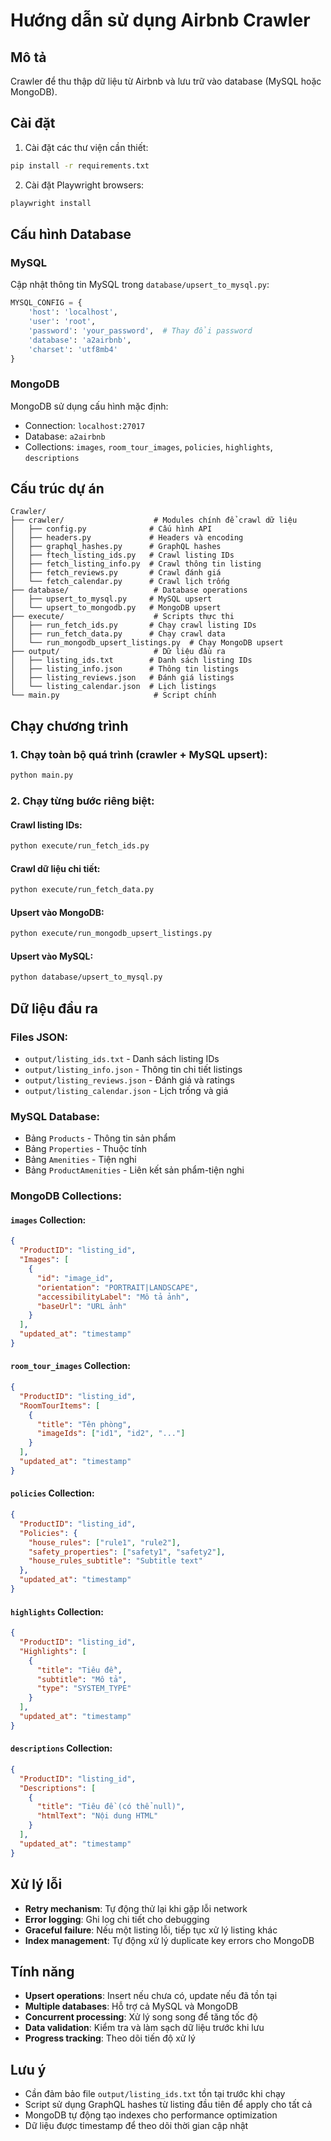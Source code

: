 # Hướng dẫn sử dụng Airbnb Crawler

## Mô tả
Crawler để thu thập dữ liệu từ Airbnb và lưu trữ vào database (MySQL hoặc MongoDB).

## Cài đặt

1. Cài đặt các thư viện cần thiết:
```bash
pip install -r requirements.txt
```

2. Cài đặt Playwright browsers:
```bash
playwright install
```

## Cấu hình Database

### MySQL
Cập nhật thông tin MySQL trong `database/upsert_to_mysql.py`:
```python
MYSQL_CONFIG = {
    'host': 'localhost', 
    'user': 'root', 
    'password': 'your_password',  # Thay đổi password
    'database': 'a2airbnb', 
    'charset': 'utf8mb4'
}
```

### MongoDB
MongoDB sử dụng cấu hình mặc định:
- Connection: `localhost:27017`
- Database: `a2airbnb`
- Collections: `images`, `room_tour_images`, `policies`, `highlights`, `descriptions`

## Cấu trúc dự án

```
Crawler/
├── crawler/                    # Modules chính để crawl dữ liệu
│   ├── config.py              # Cấu hình API
│   ├── headers.py             # Headers và encoding
│   ├── graphql_hashes.py      # GraphQL hashes
│   ├── ftech_listing_ids.py   # Crawl listing IDs
│   ├── fetch_listing_info.py  # Crawl thông tin listing
│   ├── fetch_reviews.py       # Crawl đánh giá
│   └── fetch_calendar.py      # Crawl lịch trống
├── database/                   # Database operations
│   ├── upsert_to_mysql.py     # MySQL upsert
│   └── upsert_to_mongodb.py   # MongoDB upsert
├── execute/                    # Scripts thực thi
│   ├── run_fetch_ids.py       # Chạy crawl listing IDs
│   ├── run_fetch_data.py      # Chạy crawl data
│   └── run_mongodb_upsert_listings.py  # Chạy MongoDB upsert
├── output/                     # Dữ liệu đầu ra
│   ├── listing_ids.txt        # Danh sách listing IDs
│   ├── listing_info.json      # Thông tin listings
│   ├── listing_reviews.json   # Đánh giá listings
│   └── listing_calendar.json  # Lịch listings
└── main.py                     # Script chính
```

## Chạy chương trình

### 1. Chạy toàn bộ quá trình (crawler + MySQL upsert):
```bash
python main.py
```

### 2. Chạy từng bước riêng biệt:

#### Crawl listing IDs:
```bash
python execute/run_fetch_ids.py
```

#### Crawl dữ liệu chi tiết:
```bash
python execute/run_fetch_data.py
```

#### Upsert vào MongoDB:
```bash
python execute/run_mongodb_upsert_listings.py
```

#### Upsert vào MySQL:
```bash
python database/upsert_to_mysql.py
```

## Dữ liệu đầu ra

### Files JSON:
- `output/listing_ids.txt` - Danh sách listing IDs
- `output/listing_info.json` - Thông tin chi tiết listings
- `output/listing_reviews.json` - Đánh giá và ratings
- `output/listing_calendar.json` - Lịch trống và giá

### MySQL Database:
- Bảng `Products` - Thông tin sản phẩm
- Bảng `Properties` - Thuộc tính
- Bảng `Amenities` - Tiện nghi
- Bảng `ProductAmenities` - Liên kết sản phẩm-tiện nghi

### MongoDB Collections:

#### `images` Collection:
```json
{
  "ProductID": "listing_id",
  "Images": [
    {
      "id": "image_id",
      "orientation": "PORTRAIT|LANDSCAPE", 
      "accessibilityLabel": "Mô tả ảnh",
      "baseUrl": "URL ảnh"
    }
  ],
  "updated_at": "timestamp"
}
```

#### `room_tour_images` Collection:
```json
{
  "ProductID": "listing_id",
  "RoomTourItems": [
    {
      "title": "Tên phòng",
      "imageIds": ["id1", "id2", "..."]
    }
  ],
  "updated_at": "timestamp"
}
```

#### `policies` Collection:
```json
{
  "ProductID": "listing_id", 
  "Policies": {
    "house_rules": ["rule1", "rule2"],
    "safety_properties": ["safety1", "safety2"],
    "house_rules_subtitle": "Subtitle text"
  },
  "updated_at": "timestamp"
}
```

#### `highlights` Collection:
```json
{
  "ProductID": "listing_id",
  "Highlights": [
    {
      "title": "Tiêu đề",
      "subtitle": "Mô tả",
      "type": "SYSTEM_TYPE"
    }
  ],
  "updated_at": "timestamp"
}
```

#### `descriptions` Collection:
```json
{
  "ProductID": "listing_id",
  "Descriptions": [
    {
      "title": "Tiêu đề (có thể null)",
      "htmlText": "Nội dung HTML"
    }
  ],
  "updated_at": "timestamp"
}
```

## Xử lý lỗi

- **Retry mechanism**: Tự động thử lại khi gặp lỗi network
- **Error logging**: Ghi log chi tiết cho debugging
- **Graceful failure**: Nếu một listing lỗi, tiếp tục xử lý listing khác
- **Index management**: Tự động xử lý duplicate key errors cho MongoDB

## Tính năng

- **Upsert operations**: Insert nếu chưa có, update nếu đã tồn tại
- **Multiple databases**: Hỗ trợ cả MySQL và MongoDB
- **Concurrent processing**: Xử lý song song để tăng tốc độ
- **Data validation**: Kiểm tra và làm sạch dữ liệu trước khi lưu
- **Progress tracking**: Theo dõi tiến độ xử lý

## Lưu ý

- Cần đảm bảo file `output/listing_ids.txt` tồn tại trước khi chạy
- Script sử dụng GraphQL hashes từ listing đầu tiên để apply cho tất cả
- MongoDB tự động tạo indexes cho performance optimization
- Dữ liệu được timestamp để theo dõi thời gian cập nhật
